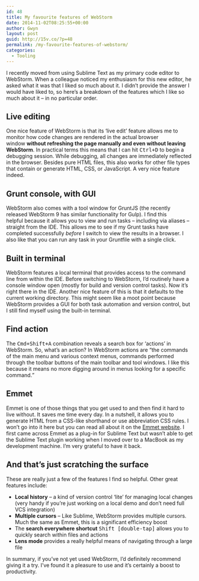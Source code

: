 ```yaml
---
id: 48
title: My favourite features of WebStorm
date: 2014-11-02T08:25:55+00:00
author: Gwyn
layout: post
guid: http://15v.co/?p=48
permalink: /my-favourite-features-of-webstorm/
categories:
  - Tooling
---
```

I recently moved from using Sublime Text as my primary code editor to WebStorm. When a colleague noticed my enthusiasm for this new editor, he asked what it was that I liked so much about it. I didn&#8217;t provide the answer I would have liked to, so here&#8217;s a breakdown of the features which I like so much about it &#8211; in no particular order.

## Live editing

One nice feature of WebStorm is that its &#8216;live edit&#8217; feature allows me to monitor how code changes are rendered in the actual browser window **without refreshing the page manually and even without leaving WebStorm**. In practical terms this means that I can hit <kbd>Ctrl+D</kbd> to begin a debugging session. While debugging, all changes are immediately reflected in the browser. Besides pure HTML files, this also works for other file types that contain or generate HTML, CSS, or JavaScript. A very nice feature indeed.

## Grunt console, with GUI

WebStorm also comes with a tool window for GruntJS (the recently released WebStorm 9 has similar functionality for Gulp). I find this helpful because it allows you to view and run tasks &#8211; including via aliases &#8211; straight from the IDE. This allows me to see if my Grunt tasks have completed successfully _before_ I switch to view the results in a browser. I also like that you can run any task in your Gruntfile with a single click.

## Built in terminal

WebStorm features a local terminal that provides access to the command line from within the IDE. Before switching to WebStorm, I&#8217;d routinely have a console window open (mostly for build and version control tasks). Now it&#8217;s right there in the IDE. Another nice feature of this is that it defaults to the current working directory. This might seem like a moot point because WebStorm provides a GUI for both task automation and version control, but I still find myself using the built-in terminal.

## Find action

The <kbd>Cmd+Shift+A</kbd> combination reveals a search box for &#8216;actions&#8217; in WebStorm. So, what&#8217;s an action? In WebStorm actions are <q>the commands of the main menu and various context menus, commands performed through the toolbar buttons of the main toolbar and tool windows. I like this because it means no more digging around in menus looking for a specific command.</q>

## Emmet

Emmet is one of those things that you get used to and then find it hard to live without. It saves me time every day. In a nutshell, it allows you to generate HTML from a CSS-like shorthand or use abbreviation CSS rules. I won&#8217;t go into it here but you can read all about it on the [Emmet website](http://docs.emmet.io). I first came across Emmet as a plug-in for Sublime Text but wasn&#8217;t able to get the Sublime Text plugin working when I moved over to a MacBook as my development machine. I&#8217;m very grateful to have it back.

## And that&#8217;s just scratching the surface

These are really just a few of the features I find so helpful. Other great features include:

  * **Local history** &#8211; a kind of version control &#8216;lite&#8217; for managing local changes (very handy if you&#8217;re just working on a local demo and don&#8217;t need full VCS integration)
  * **Multiple cursors** &#8211; Like Sublime, WebStorm provides multiple cursors. Much the same as Emmet, this is a significant efficiency boost
  * The **search everywhere shortcut** <kbd>Shift [double-tap]</kbd> allows you to quickly search within files and actions
  * **Lens mode** provides a really helpful means of navigating through a large file

In summary, if you&#8217;ve not yet used WebStorm, I&#8217;d definitely recommend giving it a try. I&#8217;ve found it a pleasure to use and it&#8217;s certainly a boost to productivity.